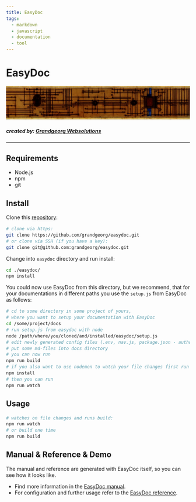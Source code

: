 ```yaml
---
title: EasyDoc
tags:
  - markdown
  - javascript
  - documentation
  - tool
---
```


# EasyDoc

![EasyDoc](manual/img/easydoc-banner.png)

##### _created by:_ [Grandgeorg Websolutions](https://grandgeorg.de)
---

## Requirements

- Node.js
- npm
- git

## Install

Clone this [repository](https://github.com/grandgeorg/easydoc):

```bash
# clone via https:
git clone https://github.com/grandgeorg/easydoc.git
# or clone via SSH (if you have a key):
git clone git@github.com:grandgeorg/easydoc.git
```

Change into `easydoc` directory and run install:

```bash
cd ./easydoc/
npm install
```

You could now use EasyDoc from this directory, but we recommend, that for your documentations in different paths you use the ```setup.js``` from EasyDoc as follows:

```bash
# cd to some directory in some project of yours, 
# where you want to setup your documentation with EasyDoc
cd /some/project/docs
# run setup.js from easydoc with node
node /path/where/you/cloned/and/installed/easydoc/setup.js
# edit newly generated config files (.env, nav.js, package.json - author, description, keywords)
# put some md-files into docs directory
# you can now run
npm run build
# if you also want to use nodemon to watch your file changes first run
npm install
# then you can run
npm run watch
```

## Usage

```bash
# watches on file changes and runs build:
npm run watch
# or build one time
npm run build
```

## Manual & Reference & Demo

The manual and reference are generated with EasyDoc itself, so you can see how it looks like.

- Find more information in the [EasyDoc manual](https://grandgeorg.github.io/easydoc/).  
- For configuration and further usage refer to the [EasyDoc reference](https://grandgeorg.github.io/easydoc/easydoc-reference.html).
